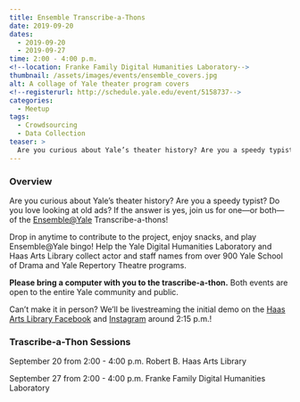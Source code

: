 ```yaml
---
title: Ensemble Transcribe-a-Thons
date: 2019-09-20
dates:
  - 2019-09-20
  - 2019-09-27
time: 2:00 - 4:00 p.m.
<!--location: Franke Family Digital Humanities Laboratory-->
thumbnail: /assets/images/events/ensemble_covers.jpg
alt: A collage of Yale theater program covers
<!--registerurl: http://schedule.yale.edu/event/5158737-->
categories:
  - Meetup
tags:
  - Crowdsourcing
  - Data Collection
teaser: >
  Are you curious about Yale’s theater history? Are you a speedy typist? Do you love looking at old ads? If the answer is yes, join us for one—or both—of the Ensemble@Yale Transcribe-a-thons!
---
```


### Overview
Are you curious about Yale’s theater history? Are you a speedy typist? Do you love looking at old ads? If the answer is yes, join us for one—or both—of the <a href='http://ensemble.yale.edu/#/' target='_blank'>Ensemble@Yale</a> Transcribe-a-thons!

Drop in anytime to contribute to the project, enjoy snacks, and play Ensemble@Yale bingo! Help the Yale Digital Humanities Laboratory and Haas Arts Library collect actor and staff names from over 900 Yale School of Drama and Yale Repertory Theatre programs. 

**Please bring a computer with you to the trascribe-a-thon.** Both events are open to the entire Yale community and public. 

Can’t make it in person? We’ll be livestreaming the initial demo on the <a href='https://www.facebook.com/YaleHaasArtsLib/' target='_blank'>Haas Arts Library Facebook</a> and <a href='https://www.instagram.com/haasartslibrary/' target='_blank'>Instagram</a> around 2:15 p.m.! 

### Trascribe-a-Thon Sessions

September 20 from 2:00 - 4:00 p.m.
Robert B. Haas Arts Library  

September 27 from 2:00 - 4:00 p.m.
Franke Family Digital Humanities Laboratory
